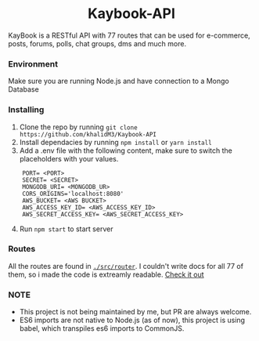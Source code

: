 <h1 align="center"> Kaybook-API </h1>

KayBook is a RESTful API with 77 routes that can be used for e-commerce, posts, forums, polls, chat groups, dms and much more.

### Environment
Make sure you are running Node.js and have connection to a Mongo Database

### Installing
1. Clone the repo by running `git clone https://github.com/khalidM3/Kaybook-API`
2. Install dependacies by running `npm install` or `yarn install`
3. Add a .env file with the following content, make sure to switch the placeholders with your values. 
```
    PORT= <PORT>
    SECRET= <SECRET>
    MONGODB_URI= <MONGODB_UR>
    CORS_ORIGINS='localhost:8080'
    AWS_BUCKET= <AWS BUCKET>
    AWS_ACCESS_KEY_ID= <AWS_ACCESS_KEY_ID>
    AWS_SECRET_ACCESS_KEY= <AWS_SECRET_ACCESS_KEY>
```
4. Run `npm start` to start server

### Routes

All the routes are found in [`./src/router`](https://github.com/khalidM3/Kaybook-API/tree/master/src/router). I couldn't write docs for all 77 of them, so i made the code is extreamly readable. [Check it out](https://github.com/khalidM3/Kaybook-API/tree/master/src/router)

### NOTE
* This project is not being maintained by me, but PR are always welcome. 
* ES6 imports are not native to Node.js (as of now), this project is using babel, which transpiles es6 imports to CommonJS. 
